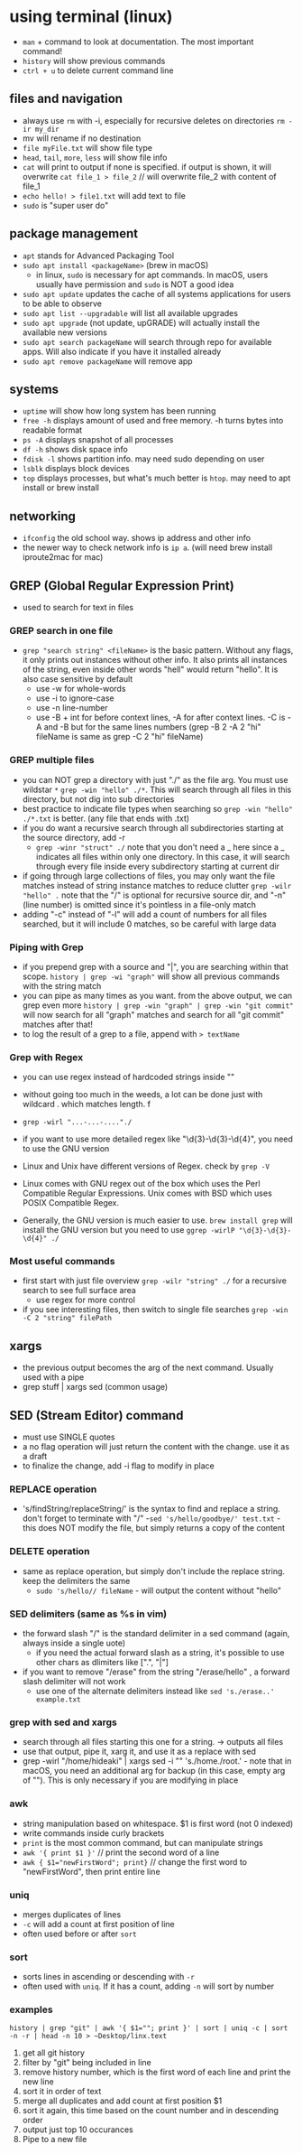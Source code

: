# using terminal (linux)

- `man` + command to look at documentation. The most important command!
- `history` will show previous commands
- `ctrl + u` to delete current command line

## files and navigation

- always use `rm` with -i, especially for recursive deletes on directories `rm -ir my_dir`
- mv will rename if no destination
- `file myFile.txt` will show file type
- `head`, `tail`, `more`, `less` will show file info
- `cat` will print to output if none is specified. if output is shown, it will overwrite `cat file_1 > file_2` // will overwrite file_2 with content of file_1
- `echo hello! > file1.txt` will add text to file
- `sudo` is "super user do"

## package management

- `apt` stands for Advanced Packaging Tool
- `sudo apt install <packageName>` (brew in macOS)
  - in linux, `sudo` is necessary for apt commands. In macOS, users usually have permission and `sudo` is NOT a good idea
- `sudo apt update` updates the cache of all systems applications for users to be able to observe
- `sudo apt list --upgradable` will list all available upgrades
- `sudo apt upgrade` (not update, upGRADE) will actually install the available new versions
- `sudo apt search packageName` will search through repo for available apps. Will also indicate if you have it installed already
- `sudo apt remove packageName` will remove app

## systems

- `uptime` will show how long system has been running
- `free -h` displays amount of used and free memory. -h turns bytes into readable format
- `ps -A` displays snapshot of all processes
- `df -h` shows disk space info
- `fdisk -l` shows partition info. may need sudo depending on user
- `lsblk` displays block devices
- `top` displays processes, but what's much better is `htop`. may need to apt install or brew install

## networking

- `ifconfig` the old school way. shows ip address and other info
- the newer way to check network info is `ip a`. (will need brew install iproute2mac for mac)

## GREP (Global Regular Expression Print)

- used to search for text in files

### GREP search in one file

- `grep "search string" <fileName>` is the basic pattern. Without any flags, it only prints out instances without other info. It also prints all instances of the string, even inside other words "hell" would return "hello". It is also case sensitive by default
  - use -w for whole-words
  - use -i to ignore-case
  - use -n line-number
  - use -B + int for before context lines, -A for after context lines. -C is -A and -B but for the same lines numbers (grep -B 2 -A 2 "hi" fileName is same as grep -C 2 "hi" fileName)

### GREP multiple files

- you can NOT grep a directory with just "./" as the file arg. You must use wildstar `*` `grep -win "hello" ./*`. This will search through all files in this directory, but not dig into sub directories
- best practice to indicate file types when searching so `grep -win "hello" ./*.txt` is better. (any file that ends with .txt)
- if you do want a recursive search through all subdirectories starting at the source directory, add -r
  - `grep -winr "struct" ./` note that you don't need a _ here since a _ indicates all files within only one directory. In this case, it will search through every file inside every subdirectory starting at current dir
- if going through large collections of files, you may only want the file matches instead of string instance matches to reduce clutter `grep -wilr "hello" .` note that the "/" is optional for recursive source dir, and "-n" (line number) is omitted since it's pointless in a file-only match
- adding "-c" instead of "-l" will add a count of numbers for all files searched, but it will include 0 matches, so be careful with large data

### Piping with Grep

- if you prepend grep with a source and "|", you are searching within that scope. `history | grep -wi "graph"` will show all previous commands with the string match
- you can pipe as many times as you want. from the above output, we can grep even more `history | grep -win "graph" | grep -win "git commit"` will now search for all "graph" matches and search for all "git commit" matches after that!
- to log the result of a grep to a file, append with `> textName`

### Grep with Regex

- you can use regex instead of hardcoded strings inside ""

- without going too much in the weeds, a lot can be done just with wildcard . which matches length. f
- `grep -wirl "...-...-...."./`

- if you want to use more detailed regex like "\d{3}-\d{3}-\d{4}", you need to use the GNU version
- Linux and Unix have different versions of Regex. check by `grep -V`
- Linux comes with GNU regex out of the box which uses the Perl Compatible Regular Expressions. Unix comes with BSD which uses POSIX Compatible Regex.
- Generally, the GNU version is much easier to use. `brew install grep` will install the GNU version but you need to use `ggrep -wirlP "\d{3}-\d{3}-\d{4}" ./`

### Most useful commands

- first start with just file overview `grep -wilr "string" ./` for a recursive search to see full surface area
  - use regex for more control
- if you see interesting files, then switch to single file searches `grep -win -C 2 "string" filePath`

## xargs

- the previous output becomes the arg of the next command. Usually used with a pipe
- grep stuff | xargs sed (common usage)

## SED (Stream Editor) command

- must use SINGLE quotes
- a no flag operation will just return the content with the change. use it as a draft
- to finalize the change, add -i flag to modify in place

### REPLACE operation

- 's/findString/replaceString/' is the syntax to find and replace a string. don't forget to terminate with "/" -`sed 's/hello/goodbye/' test.txt` - this does NOT modify the file, but simply returns a copy of the content

### DELETE operation

- same as replace operation, but simply don't include the replace string. keep the delimiters the same
  - `sudo 's/hello// fileName` - will output the content without "hello"

### SED delimiters (same as %s in vim)

- the forward slash "/" is the standard delimiter in a sed command (again, always inside a single uote)
  - if you need the actual forward slash as a string, it's possible to use other chars as dlimiters like [".", "|"]
- if you want to remove "/erase" from the string "/erase/hello" , a forward slash delimiter will not work
  - use one of the alternate delimiters instead like `sed 's./erase..' example.txt`

### grep with sed and xargs

- search through all files starting this one for a string. -> outputs all files
- use that output, pipe it, xarg it, and use it as a replace with sed
- grep -wirl "/home/hideaki" | xargs sed -i "" 's./home./root.' - note that in macOS, you need an additional arg for backup (in this case, empty arg of ""). This is only necessary if you are modifying in place

### awk

- string manipulation based on whitespace. $1 is first word (not 0 indexed)
- write commands inside curly brackets
- `print` is the most common command, but can manipulate strings
- `awk '{ print $1 }'` // print the second word of a line
- `awk { $1="newFirstWord"; print}` // change the first word to "newFirstWord", then print entire line

### uniq

- merges duplicates of lines
- `-c` will add a count at first position of line
- often used before or after `sort`

### sort

- sorts lines in ascending or descending with `-r`
- often used with `uniq`. If it has a count, adding `-n` will sort by number

### examples

```
history | grep "git" | awk '{ $1=""; print }' | sort | uniq -c | sort -n -r | head -n 10 > ~Desktop/linx.text
```

1. get all git history
2. filter by "git" being included in line
3. remove history number, which is the first word of each line and print the new line
4. sort it in order of text
5. merge all duplicates and add count at first position $1
6. sort it again, this time based on the count number and in descending order
7. output just top 10 occurances
8. Pipe to a new file
